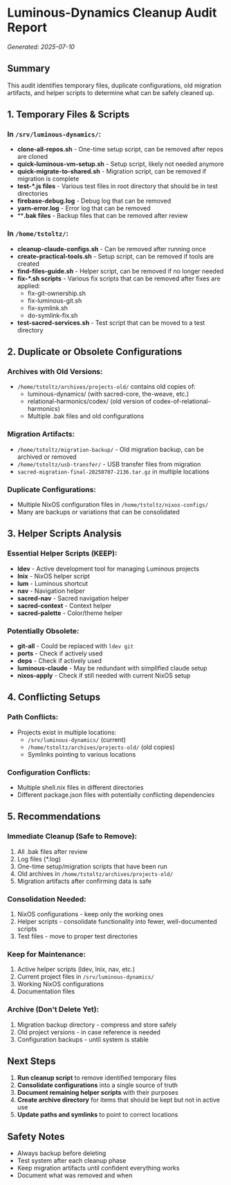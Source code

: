 # Luminous-Dynamics Cleanup Audit Report
*Generated: 2025-07-10*

## Summary
This audit identifies temporary files, duplicate configurations, old migration artifacts, and helper scripts to determine what can be safely cleaned up.

## 1. Temporary Files & Scripts

### In `/srv/luminous-dynamics/`:
- **clone-all-repos.sh** - One-time setup script, can be removed after repos are cloned
- **quick-luminous-vm-setup.sh** - Setup script, likely not needed anymore
- **quick-migrate-to-shared.sh** - Migration script, can be removed if migration is complete
- **test-*.js files** - Various test files in root directory that should be in test directories
- **firebase-debug.log** - Debug log that can be removed
- **yarn-error.log** - Error log that can be removed
- ****.bak files** - Backup files that can be removed after review

### In `/home/tstoltz/`:
- **cleanup-claude-configs.sh** - Can be removed after running once
- **create-practical-tools.sh** - Setup script, can be removed if tools are created
- **find-files-guide.sh** - Helper script, can be removed if no longer needed
- **fix-*.sh scripts** - Various fix scripts that can be removed after fixes are applied:
  - fix-git-ownership.sh
  - fix-luminous-git.sh
  - fix-symlink.sh
  - do-symlink-fix.sh
- **test-sacred-services.sh** - Test script that can be moved to a test directory

## 2. Duplicate or Obsolete Configurations

### Archives with Old Versions:
- `/home/tstoltz/archives/projects-old/` contains old copies of:
  - luminous-dynamics/ (with sacred-core, the-weave, etc.)
  - relational-harmonics/codex/ (old version of codex-of-relational-harmonics)
  - Multiple .bak files and old configurations

### Migration Artifacts:
- `/home/tstoltz/migration-backup/` - Old migration backup, can be archived or removed
- `/home/tstoltz/usb-transfer/` - USB transfer files from migration
- `sacred-migration-final-20250707-2136.tar.gz` in multiple locations

### Duplicate Configurations:
- Multiple NixOS configuration files in `/home/tstoltz/nixos-configs/`
- Many are backups or variations that can be consolidated

## 3. Helper Scripts Analysis

### Essential Helper Scripts (KEEP):
- **ldev** - Active development tool for managing Luminous projects
- **lnix** - NixOS helper script
- **lum** - Luminous shortcut
- **nav** - Navigation helper
- **sacred-nav** - Sacred navigation helper
- **sacred-context** - Context helper
- **sacred-palette** - Color/theme helper

### Potentially Obsolete:
- **git-all** - Could be replaced with `ldev git`
- **ports** - Check if actively used
- **deps** - Check if actively used
- **luminous-claude** - May be redundant with simplified claude setup
- **nixos-apply** - Check if still needed with current NixOS setup

## 4. Conflicting Setups

### Path Conflicts:
- Projects exist in multiple locations:
  - `/srv/luminous-dynamics/` (current)
  - `/home/tstoltz/archives/projects-old/` (old copies)
  - Symlinks pointing to various locations

### Configuration Conflicts:
- Multiple shell.nix files in different directories
- Different package.json files with potentially conflicting dependencies

## 5. Recommendations

### Immediate Cleanup (Safe to Remove):
1. All .bak files after review
2. Log files (*.log)
3. One-time setup/migration scripts that have been run
4. Old archives in `/home/tstoltz/archives/projects-old/`
5. Migration artifacts after confirming data is safe

### Consolidation Needed:
1. NixOS configurations - keep only the working ones
2. Helper scripts - consolidate functionality into fewer, well-documented scripts
3. Test files - move to proper test directories

### Keep for Maintenance:
1. Active helper scripts (ldev, lnix, nav, etc.)
2. Current project files in `/srv/luminous-dynamics/`
3. Working NixOS configurations
4. Documentation files

### Archive (Don't Delete Yet):
1. Migration backup directory - compress and store safely
2. Old project versions - in case reference is needed
3. Configuration backups - until system is stable

## Next Steps

1. **Run cleanup script** to remove identified temporary files
2. **Consolidate configurations** into a single source of truth
3. **Document remaining helper scripts** with their purposes
4. **Create archive directory** for items that should be kept but not in active use
5. **Update paths and symlinks** to point to correct locations

## Safety Notes
- Always backup before deleting
- Test system after each cleanup phase
- Keep migration artifacts until confident everything works
- Document what was removed and when